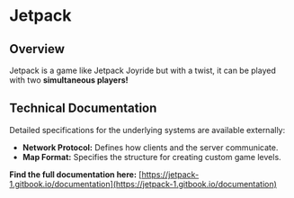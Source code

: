 # Jetpack

## Overview

Jetpack is a game like Jetpack Joyride but with a twist, it can be played with two **simultaneous players!**

## Technical Documentation

Detailed specifications for the underlying systems are available externally:

*   **Network Protocol:** Defines how clients and the server communicate.
*   **Map Format:** Specifies the structure for creating custom game levels.

**Find the full documentation here:** [https://jetpack-1.gitbook.io/documentation](https://jetpack-1.gitbook.io/documentation)
